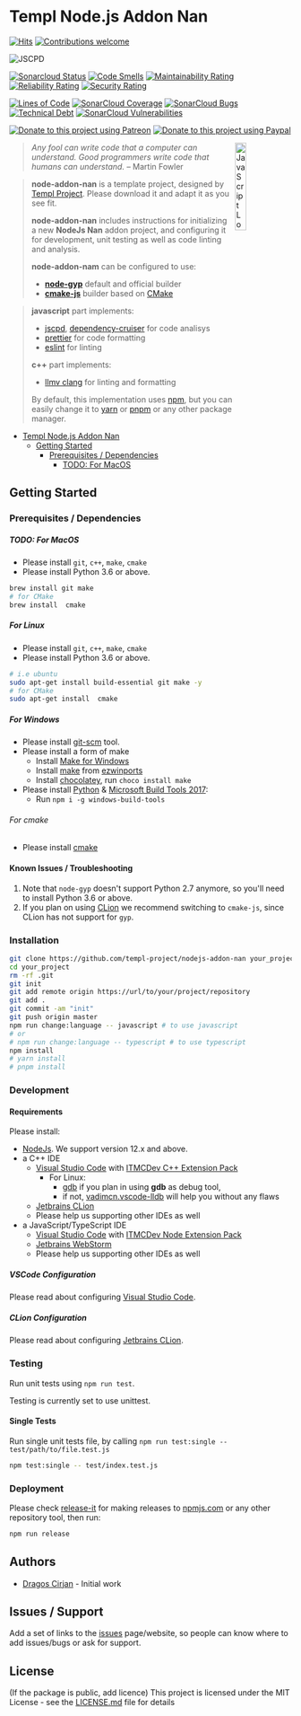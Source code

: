 # Templ Node.js Addon Nan

<!-- https://hits.seeyoufarm.com/ -->
[![Hits](https://hits.seeyoufarm.com/api/count/incr/badge.svg?url=https%3A%2F%2Fgithub.com%2Ftempl-project%2Fnode&count_bg=%2379C83D&title_bg=%23555555&icon=&icon_color=%23E7E7E7&title=hits&edge_flat=false)](https://hits.seeyoufarm.com)
[![Contributions welcome](https://img.shields.io/badge/contributions-welcome-brightgreen.svg?style=flat)](https://github.com/templ-project/node/issues)

![JSCPD](.jscpd/jscpd-badge.svg?raw=true)

<!-- [![TravisCI](https://travis-ci.org/templ-project/node.svg?branch=master)](https://travis-ci.org/templ-project/node) -->
<!-- CI Badges -->
<!-- [![CircleCI](https://circleci.com/gh/templ-project/node.svg?style=shield)](https://circleci.com/gh/templ-project/node) -->

[![Sonarcloud Status](https://sonarcloud.io/api/project_badges/measure?project=templ-project_node&metric=alert_status)](https://sonarcloud.io/dashboard?id=templ-project_node)
[![Code Smells](https://sonarcloud.io/api/project_badges/measure?project=templ-project_node&metric=code_smells)](https://sonarcloud.io/dashboard?id=templ-project_node)
[![Maintainability Rating](https://sonarcloud.io/api/project_badges/measure?project=templ-project_node&metric=sqale_rating)](https://sonarcloud.io/dashboard?id=templ-project_node)
[![Reliability Rating](https://sonarcloud.io/api/project_badges/measure?project=templ-project_node&metric=reliability_rating)](https://sonarcloud.io/dashboard?id=templ-project_node)
[![Security Rating](https://sonarcloud.io/api/project_badges/measure?project=templ-project_node&metric=security_rating)](https://sonarcloud.io/dashboard?id=templ-project_node)

[![Lines of Code](https://sonarcloud.io/api/project_badges/measure?project=templ-project_node&metric=ncloc)](https://sonarcloud.io/dashboard?id=templ-project_node)
[![SonarCloud Coverage](https://sonarcloud.io/api/project_badges/measure?project=templ-project_node&metric=coverage)](https://sonarcloud.io/component_measures/metric/coverage/list?id=templ-project_node)
[![SonarCloud Bugs](https://sonarcloud.io/api/project_badges/measure?project=templ-project_node&metric=bugs)](https://sonarcloud.io/component_measures/metric/reliability_rating/list?id=templ-project_node)
[![Technical Debt](https://sonarcloud.io/api/project_badges/measure?project=templ-project_node&metric=sqale_index)](https://sonarcloud.io/dashboard?id=templ-project_node)
[![SonarCloud Vulnerabilities](https://sonarcloud.io/api/project_badges/measure?project=templ-project_node&metric=vulnerabilities)](https://sonarcloud.io/component_measures/metric/security_rating/list?id=templ-project_node)

<!-- Donation Badges -->
[![Donate to this project using Patreon](https://img.shields.io/badge/patreon-donate-yellow.svg)](https://patreon.com/dragoscirjan)
[![Donate to this project using Paypal](https://img.shields.io/badge/paypal-donate-yellow.svg)](https://www.paypal.com/cgi-bin/webscr?cmd=_s-xclick&hosted_button_id=QBP6DEBJDEMV2&source=url)
<!--
[![Donate to this project using Flattr](https://img.shields.io/badge/flattr-donate-yellow.svg)](https://flattr.com/profile/balupton)
[![Donate to this project using Liberapay](https://img.shields.io/badge/liberapay-donate-yellow.svg)](https://liberapay.com/dragoscirjan)
[![Donate to this project using Thanks App](https://img.shields.io/badge/thanksapp-donate-yellow.svg)](https://givethanks.app/donate/npm/badges)
[![Donate to this project using Boost Lab](https://img.shields.io/badge/boostlab-donate-yellow.svg)](https://boost-lab.app/dragoscirjan/badges)
[![Donate to this project using Buy Me A Coffee](https://img.shields.io/badge/buy%20me%20a%20coffee-donate-yellow.svg)](https://buymeacoffee.com/balupton)
[![Donate to this project using Open Collective](https://img.shields.io/badge/open%20collective-donate-yellow.svg)](https://opencollective.com/dragoscirjan)
[![Donate to this project using Cryptocurrency](https://img.shields.io/badge/crypto-donate-yellow.svg)](https://dragoscirjan.me/crypto)
[![Donate to this project using Paypal](https://img.shields.io/badge/paypal-donate-yellow.svg)](https://dragoscirjan.me/paypal)
[![Buy an item on our wishlist for us](https://img.shields.io/badge/wishlist-donate-yellow.svg)](https://dragoscirjan.me/wishlist)
-->

<img alt="JavaScript Logo" src="https://github.com/templ-project/nodejs-addon-nan/blob/master/javascript.svg?raw=true" width="20%" align="right" />

<!-- Project Description Starts Here -->


> *Any fool can write code that a computer can understand. Good programmers write code that humans can understand.* – Martin Fowler

> **node-addon-nan** is a template project, designed by [Templ Project](http://templ-project.github.io). Please download it and adapt it as you see fit.
>
> **node-addon-nan** includes instructions for initializing a new
> **NodeJs Nan** addon project, and configuring it for development, unit
> testing as well as code linting and analysis.
> 
> **node-addon-nam** can be configured to use:
> * **[node-gyp](https://www.npmjs.com/package/node-gyp)** default and official builder 
> * **[cmake-js](https://www.npmjs.com/package/cmake-js)** builder based on [CMake](https://cmake.org/) 
<!-- > * **[xmake](https://www.npmjs.com/package/xmake)** builder based on [xmake](https://xmake.io/)  -->
>
> **javascript** part implements:
> - [jscpd](https://github.com/kucherenko/jscpd), [dependency-cruiser](https://github.com/sverweij/dependency-cruiser) for code analisys
> - [prettier](https://prettier.io/) for code formatting
> - [eslint](https://eslint.org/) for linting
>
> **c++** part implements:
> - [llmv clang](https://clang.llvm.org/) for linting and formatting
>
> By default, this implementation uses [npm](https://www.npmjs.com/), but you can easily change it to [yarn](https://yarnpkg.com/) or [pnpm](https://pnpm.js.org/) or any other package manager. 

<!-- TOC -->

- [Templ Node.js Addon Nan](#templ-nodejs-addon-nan)
  - [Getting Started](#getting-started)
    - [Prerequisites / Dependencies](#prerequisites--dependencies)
        - [TODO: For MacOS](#todo-for-macos)

<!-- /TOC -->

## Getting Started

### Prerequisites / Dependencies

##### TODO: For MacOS

- Please install `git`, `c++`, `make`, `cmake` <!--or ~~`xmake`~~-->
- Please install Python 3.6 or above.

```bash
brew install git make
# for CMake
brew install  cmake
```
<!-- # for xmake
bash <(curl -fsSL https://xmake.io/shget.text)
``` -->
##### For Linux

- Please install `git`, `c++`, `make`, `cmake` <!--or ~~`xmake`~~-->
- Please install Python 3.6 or above.

```bash
# i.e ubuntu
sudo apt-get install build-essential git make -y
# for CMake
sudo apt-get install  cmake
```
<!-- # for xmake
bash <(curl -fsSL https://xmake.io/shget.text)
``` -->
##### For Windows

- Please install [git-scm](https://git-scm.com/download/win) tool.
- Please install a form of make
  - Install [Make for Windows](http://gnuwin32.sourceforge.net/packages/make.htm)
  - Install [make](https://sourceforge.net/projects/ezwinports/files/) from [ezwinports](https://sourceforge.net/projects/ezwinports/files/)
  - Install [chocolatey](https://chocolatey.org/), run `choco install make`
- Please install [Python](https://www.python.org/downloads/windows/) & [Microsoft Build Tools 2017](https://visualstudio.microsoft.com/):
  - Run `npm i -g windows-build-tools`

###### For cmake
- Please install [cmake](https://cmake.org/)

<!-- ###### ~~For xmake~~
- Please install [xmake](https://xmake.io/)
```powershell
Invoke-Expression (Invoke-Webrequest 'https://xmake.io/psget.text' -UseBasicParsing).Content
``` -->
#### Known Issues / Troubleshooting

1. Note that `node-gyp` doesn't support Python 2.7 anymore, so you'll need to install Python 3.6 or above.
2. If you plan on using [CLion](https://www.jetbrains.com/clion/) we recommend switching to `cmake-js`, since CLion has not support for `gyp`.

### Installation

```bash
git clone https://github.com/templ-project/nodejs-addon-nan your_project
cd your_project
rm -rf .git
git init
git add remote origin https://url/to/your/project/repository
git add .
git commit -am "init"
git push origin master
npm run change:language -- javascript # to use javascript
# or
# npm run change:language -- typescript # to use typescript
npm install
# yarn install
# pnpm install
```

### Development

#### Requirements

Please install:
- [NodeJs](https://nodejs.org/en/). We support version 12.x and above.
- a C++ IDE
  - [Visual Studio Code](https://code.visualstudio.com/) with [ITMCDev C++ Extension Pack](https://marketplace.visualstudio.com/items?itemName=itmcdev.node-cpp-extension-pack)
    - For Linux:
      - [gdb](https://www.gnu.org/software/gdb/) if you plan in using **gdb** as debug tool,
      - if not, [vadimcn.vscode-lldb](https://marketplace.visualstudio.com/items?itemName=vadimcn.vscode-lldb) will help you without any flaws
  - [Jetbrains CLion](https://www.jetbrains.com/clion/)
  - Please help us supporting other IDEs as well
- a JavaScript/TypeScript IDE
  - [Visual Studio Code](https://code.visualstudio.com/) with [ITMCDev Node Extension Pack](https://marketplace.visualstudio.com/items?itemName=itmcdev.node-extension-pack)
  - [Jetbrains WebStorm](https://www.jetbrains.com/webstorm/)
  - Please help us supporting other IDEs as well

##### VSCode Configuration

Please read about configuring [Visual Studio Code](manual/configure_vscode.md).

##### CLion Configuration

Please read about configuring [Jetbrains CLion](manual/configure_clion.md).

### Testing

Run unit tests using `npm run test`.

Testing is currently set to use unittest.

#### Single Tests

Run single unit tests file, by calling `npm run test:single -- test/path/to/file.test.js`

```bash
npm test:single -- test/index.test.js
```

### Deployment

Please check [release-it](https://www.npmjs.com/package/release-it) for making releases to [npmjs.com](https://www.npmjs.com/) or any other repository tool, then run:

```bash
npm run release
```

## Authors

* [Dragos Cirjan](mailto:dragos.cirjan@gmail.com) - Initial work

## Issues / Support

Add a set of links to the [issues](/templ-project/nodejs-addon-nan/issues) page/website, so people can know where to add issues/bugs or ask for support.

## License

(If the package is public, add licence)
This project is licensed under the MIT License - see the [LICENSE.md](LICENSE.md) file for details

<!-- ## Changelog

Small changelog history. The rest should be added to [CHANGELOG.md](CHANGELOG.md).

See here a template for changelogs: https://keepachangelog.com/en/1.0.0/

Also see this tool for automatically generating them: https://www.npmjs.com/package/changelog -->

